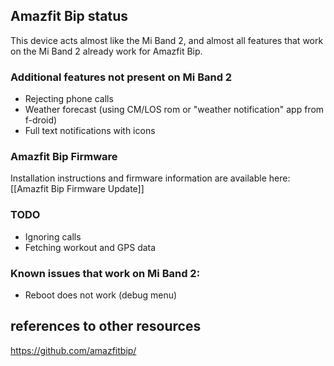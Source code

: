 ## Amazfit Bip status

This device acts almost like the Mi Band 2, and almost all features that work on the Mi Band 2 already work for Amazfit Bip. 

### Additional features not present on Mi Band 2

* Rejecting phone calls
* Weather forecast (using CM/LOS rom or "weather notification" app from f-droid)
* Full text notifications with icons

### Amazfit Bip Firmware
Installation instructions and firmware information are available here: [[Amazfit Bip Firmware Update]]

### TODO

* Ignoring calls
* Fetching workout and GPS data

### Known issues that work on Mi Band 2:

* Reboot does not work (debug menu)

## references to other resources
https://github.com/amazfitbip/
